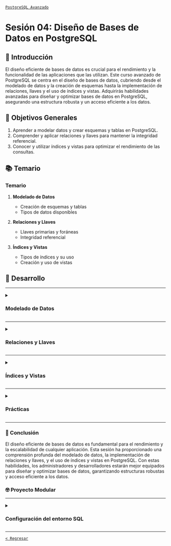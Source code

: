 [`PostgreSQL Avanzado`](../README.md)

# Sesión 04: Diseño de Bases de Datos en PostgreSQL

## 🌿 Introducción

El diseño eficiente de bases de datos es crucial para el rendimiento y la funcionalidad de las aplicaciones que las utilizan. Este curso avanzado de PostgreSQL se centra en el diseño de bases de datos, cubriendo desde el modelado de datos y la creación de esquemas hasta la implementación de relaciones, llaves y el uso de índices y vistas. Adquirirás habilidades avanzadas para diseñar y optimizar bases de datos en PostgreSQL, asegurando una estructura robusta y un acceso eficiente a los datos.

## 🎯 Objetivos Generales

1. Aprender a modelar datos y crear esquemas y tablas en PostgreSQL.
2. Comprender y aplicar relaciones y llaves para mantener la integridad referencial.
3. Conocer y utilizar índices y vistas para optimizar el rendimiento de las consultas.

## 📚 Temario

### Temario

1. **Modelado de Datos**
      - Creación de esquemas y tablas
      - Tipos de datos disponibles

2. **Relaciones y Llaves**
      - Llaves primarias y foráneas
      - Integridad referencial

3. **Índices y Vistas**
      - Tipos de índices y su uso
      - Creación y uso de vistas

## 🚀 Desarrollo

---

<details><summary><h3>Modelado de Datos</h3></summary>
<br/>

#### Creación de Esquemas y Tablas

El modelado de datos comienza con la creación de esquemas y tablas, que son la base de cualquier base de datos relacional. PostgreSQL ofrece una amplia gama de funcionalidades para definir estructuras de datos.

- **Esquemas**: Espacios de nombres que permiten organizar objetos de base de datos.
  ```sql
  CREATE SCHEMA mi_esquema;
  ```
- **Tablas**: Estructuras básicas para almacenar datos.
  ```sql
  CREATE TABLE mi_esquema.mi_tabla (
    id SERIAL PRIMARY KEY,
    nombre VARCHAR(100),
    edad INT
  );
  ```

#### Tipos de Datos Disponibles

PostgreSQL ofrece una gran variedad de tipos de datos que permiten definir con precisión los atributos de las tablas.

- **Tipos de Datos Comunes**: 
  - `INTEGER`, `SERIAL`, `BIGINT`
  - `VARCHAR`, `TEXT`
  - `DATE`, `TIMESTAMP`
  - `BOOLEAN`
- **Tipos de Datos Avanzados**: 
  - `ARRAY`, `JSON`, `JSONB`
  - `UUID`, `INET`, `CIDR`



<br/>
</details>

---

<details><summary><h3>Relaciones y Llaves</h3></summary>
<br/>

#### Llaves Primarias y Foráneas

Las llaves primarias y foráneas son esenciales para definir relaciones entre tablas y asegurar la integridad de los datos.

- **Llaves Primarias**: Un identificador único para cada fila de una tabla.
  ```sql
  CREATE TABLE usuarios (
    usuario_id SERIAL PRIMARY KEY,
    nombre VARCHAR(100)
  );
  ```
- **Llaves Foráneas**: Definen relaciones entre tablas y mantienen la integridad referencial.
  ```sql
  CREATE TABLE pedidos (
    pedido_id SERIAL PRIMARY KEY,
    usuario_id INT REFERENCES usuarios(usuario_id),
    fecha DATE
  );
  ```

#### Integridad Referencial

La integridad referencial asegura que las relaciones entre tablas sean consistentes y correctas.

- **Restricciones de Integridad Referencial**:
  - `ON DELETE CASCADE`
  - `ON UPDATE RESTRICT`



<br/>
</details>

---

<details><summary><h3>Índices y Vistas</h3></summary>
<br/>

#### Tipos de Índices y su Uso

Los índices mejoran la velocidad de acceso a los datos y son esenciales para optimizar el rendimiento de las consultas.

**Objetivo Específico:**
- Conocer los diferentes tipos de índices y su uso en PostgreSQL.

- **Índices Comunes**:
  - `B-tree` (por defecto y más común)
  - `Hash` (para igualdad)
  - `GIN` y `GiST` (para búsqueda de texto y espacial)
  ```sql
  CREATE INDEX idx_nombre ON usuarios(nombre);
  ```
- **Mantenimiento de Índices**:
  - Comando `REINDEX`
  - Uso de `VACUUM`

#### Creación y Uso de Vistas

Las vistas proporcionan una manera de simplificar consultas complejas y mejorar la seguridad al limitar el acceso a ciertos datos.

**Objetivo Específico:**
- Aprender a crear y utilizar vistas en PostgreSQL.

- **Creación de Vistas**:
  ```sql
  CREATE VIEW vista_usuarios AS
  SELECT nombre, edad FROM usuarios WHERE edad > 18;
  ```
- **Uso de Vistas**: Consultas más simples y control de acceso a datos específicos.

<br/>
</details>

---

<details><summary><h3>Prácticas</h3></summary>
<br/>

- [Importando Datos desde CSV](dataset/README.md)
- [PostgreSQL desde Roadmap](docker_postgres/README.md)
- [Creación de esquemas desde PSQL](esquemas/README.md)
- [Obtención de Datos](obtencion/README.md)

<br/>
</details>

---

### 💯 Conclusión

El diseño eficiente de bases de datos es fundamental para el rendimiento y la escalabilidad de cualquier aplicación. Esta sesión ha proporcionado una comprensión profunda del modelado de datos, la implementación de relaciones y llaves, y el uso de índices y vistas en PostgreSQL. Con estas habilidades, los administradores y desarrolladores estarán mejor equipados para diseñar y optimizar bases de datos, garantizando estructuras robustas y acceso eficiente a los datos.

### 🤓 Proyecto Modular

---

<details><summary><h3>Configuración del entorno SQL</h3></summary>
<br/>

Con el fin de que puedas poner todo tu conocimiento en práctica a lo largo de este módulo se realizarán distintas actividades que te permitirán ir construyendo un proyecto de manera progresiva y de manera guiada por los expertos. Este proyecto será el entregable final de todo del módulo y se dividirá en las siguientes etapas:

- [x] Creación de un repositorio   
- [x] Obtención de datos   
- [x] Configuración del entorno SQL   
- [ ] Diseño de la base de datos
- [ ] Gestión de usuarios
- [ ] Creando una copia de seguridad
- [ ] Optimizando consultas
- [ ] Preparando un proceso de réplica y alta disponibilidad
- [ ] Preparando el monitoreo
- [ ] Migración de datos
- [ ] Presentación del proyecto

---
 
#### :dart: Avance del Proyecto 4/10: Diseño de la base de datos

##### Actividad

- Diseñar el esquema de la base de datos.

⏰ Tiempo estimado: *60 minutos*

1. Definir las tablas necesarias y sus relaciones.

2. Especificar los tipos de datos y las restricciones.

3. Crear el esquema de la base de datos utilizando comandos SQL.

##### Resultado Esperado:

Un esquema de base de datos bien diseñado que incluya tablas, tipos de datos y relaciones.


</details>

---

[`< Regresar`](../README.md)

